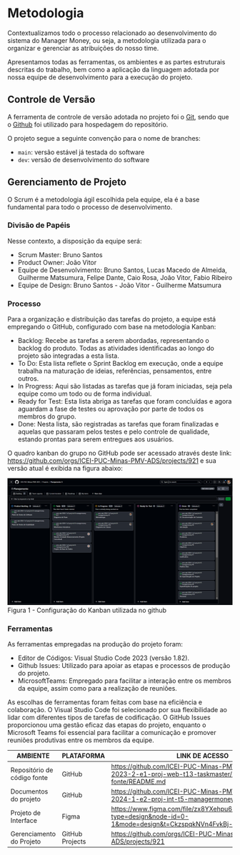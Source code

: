 
# Metodologia

Contextualizamos todo o processo relacionado ao desenvolvimento do sistema do Manager Money, ou seja, a metodologia utilizada para o organizar e gerenciar as atribuições do nosso time.

Apresentamos todas as ferramentas, os ambientes e as partes estruturais descritas do trabalho, bem como a aplicação da linguagem adotada por nossa equipe de desenvolvimento para a execução do projeto.

## Controle de Versão

A ferramenta de controle de versão adotada no projeto foi o
[Git](https://git-scm.com/), sendo que o [Github](https://github.com)
foi utilizado para hospedagem do repositório.

O projeto segue a seguinte convenção para o nome de branches:

- `main`: versão estável já testada do software
- `dev`: versão de desenvolvimento do software


## Gerenciamento de Projeto

O Scrum é a metodologia ágil escolhida pela equipe, ela é a base fundamental para todo o processo de desenvolvimento.

### Divisão de Papéis

Nesse contexto, a disposição da equipe será:
- Scrum Master: Bruno Santos
- Product Owner: João Vitor 
- Equipe de Desenvolvimento: Bruno Santos, Lucas Macedo de Almeida, Guilherme Matsumura, Felipe Dante, Caio Rosa, João Vitor, Fabio Ribeiro
- Equipe de Design: Bruno Santos - João Vitor - Guilherme Matsumura

### Processo

Para a organização e distribuição das tarefas do projeto, a equipe está empregando o GitHub, configurado com base na metodologia Kanban:
- Backlog: Recebe as tarefas a serem abordadas, representando o backlog do produto. Todas as atividades identificadas ao longo do projeto são integradas a esta lista.
- To Do: Esta lista reflete o Sprint Backlog em execução, onde a equipe trabalha na maturação de ideias, referências, pensamentos, entre outros.
- In Progress: Aqui são listadas as tarefas que já foram iniciadas, seja pela equipe como um todo ou de forma individual.
- Ready for Test: Esta lista abriga as tarefas que foram concluídas e agora aguardam a fase de testes ou aprovação por parte de todos os membros do grupo.
- Done: Nesta lista, são registradas as tarefas que foram finalizadas e aquelas que passaram pelos testes e pelo controle de qualidade, estando prontas para serem entregues aos usuários.

O quadro kanban do grupo no GitHub pode ser acessado através deste link: https://github.com/orgs/ICEI-PUC-Minas-PMV-ADS/projects/921 e sua versão atual é exibida na figura abaixo:

![Kanban](https://github.com/ICEI-PUC-Minas-PMV-ADS/pmv-ads-2024-1-e2-proj-int-t5-managermoney/blob/main/docs/img/backlog1.png)
Figura 1 - Configuração do Kanban utilizada no github

### Ferramentas

As ferramentas empregadas na produção do projeto foram:
- Editor de Códigos: Visual Studio Code 2023 (versão 1.82).
- Github Issues: Utilizado para apoiar as etapas e processos de produção do projeto.
- MicrosoftTeams: Empregado para facilitar a interação entre os membros da equipe, assim como para a realização de reuniões.

As escolhas de ferramentas foram feitas com base na eficiência e colaboração. O Visual Studio Code foi selecionado por sua flexibilidade ao lidar com diferentes tipos de tarefas de codificação. O GitHub Issues proporcionou uma gestão eficaz das etapas do projeto, enquanto o Microsoft Teams foi essencial para facilitar a comunicação e promover reuniões produtivas entre os membros da equipe.

| AMBIENTE                            | PLATAFORMA                         | LINK DE ACESSO                         |
|-------------------------------------|------------------------------------|----------------------------------------|
| Repositório de código fonte         | GitHub                             | https://github.com/ICEI-PUC-Minas-PMV-ADS/pmv-ads-2023-2-e1-proj-web-t13-taskmaster/blob/main/codigo-fonte/README.md                          |
| Documentos do projeto               | GitHub                             | https://github.com/ICEI-PUC-Minas-PMV-ADS/pmv-ads-2024-1-e2-proj-int-t5-managermoney                           |
| Projeto de Interface                | Figma                              | https://www.figma.com/file/zx8YXehpu6rctiD9ijgIbJ/Untitled?type=design&node-id=0-1&mode=design&t=CkzspqkNVn4FvkBj-0 |
| Gerenciamento do Projeto            | GitHub Projects                    | https://github.com/orgs/ICEI-PUC-Minas-PMV-ADS/projects/921                          |
